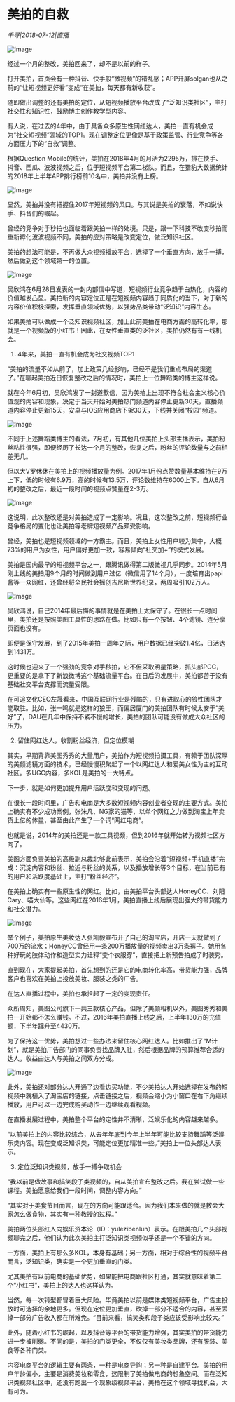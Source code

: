 # 美拍的自救

*千寻|2018-07-12|直播*

![Image](http://p1.pstatp.com/large/pgc-image/15314415272979521148ab9)

经过一个月的整改，美拍回来了，却不是以前的样子。

打开美拍，首页会有一种抖音、快手般“微视频”的错乱感；APP开屏solgan也从之前的“让短视频更好看”变成“在美拍，每天都有新收获”。

随即做出调整的还有美拍的定位，从短视频播放平台改成了“泛知识类社区”，主打社交性和知识性，鼓励博主创作教学型内容。

有人说，在过去的4年中，由于具备众多原生性网红达人，美拍一直有机会成为“社交短视频”领域的TOP1。现在调整定位更像是基于政策监管、行业竞争等各方面压力下的“自救”调整。

根据Question Mobile的统计，美拍在2018年4月的月活为2295万，排在快手、抖音、西瓜、波波视频之后，位于短视频平台第二梯队。而且，在猎豹大数据统计的2018年上半年APP排行榜前10名中，美拍并没有上榜。

![Image](http://p3.pstatp.com/large/pgc-image/1531441506572fb382301a6)

显然，美拍并没有把握住2017年短视频的风口。与其说是美拍的衰落，不如说快手、抖音们的崛起。

曾经的竞争对手秒拍也面临着跟美拍一样的处境。只是，跟一下科技不改变秒拍而重新孵化波波视频不同，美拍的应对策略是改变定位，做泛知识社区。

美拍的想法可能是，不再做大众视频播放平台，选择了一个垂直方向，放手一搏，然后做到这个领域第一的位置。

![Image](http://p1.pstatp.com/large/pgc-image/15314415071794d27be3c67)

吴欣鸿在6月28日发表的一封内部信中写道，短视频行业竞争趋于白热化，内容的价值越发凸显。美拍新的内容定位正是在短视频内容趋于同质化的当下，对于新的内容价值积极探索，发挥垂直领域优势，以强势品类带动“泛知识”内容生态。

如果美拍可以做成一个泛知识视频社区，加上此前美拍在电商方面的高转化率，那就是一个视频版的小红书！因此，在女性垂直类的泛社区，美拍仍然有有一线机会。

1. 4年来，美拍一直有机会成为社交视频TOP1

“美拍的流量不如从前了，加上政策几经影响，已经不是我们重点布局的渠道了。”在聊起美拍近日恢复整改之后的情况时，美拍上一位舞蹈类的博主这样说。

就在今年6月初，吴欣鸿发了一封道歉信，因为美拍上出现不符合社会主义核心价值观的内容和现象，决定于当天开始对美拍热门频道内容停止更新30天，直播频道内容停止更新15天，安卓与IOS应用商店下架30天，下线并关闭“校园”频道。

![Image](http://p9.pstatp.com/large/pgc-image/1531441506587c79c727d95)

不同于上述舞蹈类博主的看法，7月初，有其他几位美拍上头部主播表示，美拍粉丝粘性很强，即便经历了长达一个月的整改，恢复之后，粉丝的评论数量与之前相差无几。

但以大V罗休休在美拍上的视频播放量为例。2017年1月份点赞数量基本维持在9万上下，低的时候有6.9万，高的时候有13.5万，评论数维持在6000上下。自从6月初的整改之后，最近一段时间的视频点赞量在2-3万。

![Image](http://p1.pstatp.com/large/pgc-image/1531441506818963dcf5260)

这说明，此次整改还是对美拍造成了一定影响。况且，这次整改之前，短视频行业竞争格局的变化也让美拍等老牌短视频产品颇受影响。

曾经，美拍也是短视频领域的一方霸主。而且，美拍上女性用户较为集中，大概73%的用户为女性，用户偏好更加一致，容易倾向“社交加+”的模式发展。

美拍是国内最早的短视频平台之一，跟腾讯做得第二版微视几乎同步。2014年5月刚上线的美拍用9个月的时间做到用户过亿（微信用了14个月），一度培育出papi酱等一众网红，还曾经将全民社会摇创吉尼斯世界纪录，两周吸引102万人。

![Image](http://p1.pstatp.com/large/pgc-image/153144150672230df94cf29)

吴欣鸿说，自己2014年最后悔的事情就是在美拍上太保守了。在很长一点时间里，美拍还是按照美图工具性的思路在做。比如只有一个按钮、4个滤镜、连分享页面也没有。

即便是保守发展，到了2015年美拍一周年之际，用户数据已经突破1.4亿，日活达到1431万。

这时候也迎来了一个强劲的竞争对手秒拍，它不但采取明星策略，抓头部PGC，更重要的是拿下了新浪微博这个基础流量平台。在日后的发展中，美拍都苦于没有基础社交平台支撑而流量受限。

在可追文化CEO左晟看来，中国互联网行业是残酷的，只有进取心的狼性团队才能取胜。比如，张一鸣就是这样的狼王，而偏居厦门的美拍团队有时候太安于“美好”了，DAU在几年中保持不紧不慢的增长，美拍的团队可能没有做成大众社区的压力。

2. 留住网红达人，收割粉丝经济，但定位模糊

其实，早期背靠美图秀秀的大量用户，美拍作为短视频拍摄工具，有赖于团队深厚的美颜滤镜方面的技术，已经慢慢积聚起了一个以网红达人和爱美女性为主的互动社区。多UGC内容，多KOL是美拍的一大特点。

下一步，就是如何更加提升用户活跃度和变现的问题。

在很长一段时间里，广告和电商是大多数短视频内容创业者变现的主要方式。美拍上确实有不少成功案例，张沫凡、NG家的猫等，以单个网红之力做到淘宝上年卖货上亿的体量，甚至由此产生了一个词“网红电商”。

也就是说，2014年的美拍还是一款工具视频，但到2016年就开始转为视频社区方向了。

美图方面负责美拍的高级副总裁北够此前表示，美拍会沿着“短视频+手机直播”完成：沉淀内容和粉丝、拉近与粉丝的关系，以及播放增长等3个目标，在当前已有的用户和活跃度基础上，主打“粉丝经济”。

在美拍上确实有一些原生性的网红。比如，由美拍平台头部达人HoneyCC、刘阳Cary、喵大仙等。这些网红在2016年1月，美拍直播上线后展现出强大的带货能力和社交潜力。

![Image](http://p9.pstatp.com/large/pgc-image/15314415069722471f7e62d)

举个例子，美拍原生美妆达人张凯毅宣布开了自己的淘宝店，开店一天就做到了700万的流水；HoneyCC曾经用一条200万播放量的视频卖出3万条裤子。她用各种好玩的肢体动作和造型实力诠释“变个衣服穿”，直接把上新预告拍成了时装秀。

直到现在，大家提起美拍，首先想到的还是它的电商转化率高，带货能力强，品牌客户也喜欢在美拍上投放美妆、服装之类的广告。

在达人直播过程中，美拍也承担起了一定的变现责任。

众所周知，美图公司旗下一共三款核心产品，但除了美颜相机以外，美图秀秀和美拍一开始都不怎么赚钱。不过，2016年美拍直播上线之后，上半年130万的充值额，下半年蹿升至4430万。

为了保持这一优势，美拍想过一些办法来留住核心网红达人。比如推出了“M计划”，就是美拍广告部门的同事负责找品牌入驻，然后根据品牌的预算推荐合适的达人，收益由达人与美拍之间双方分成。

![Image](http://p1.pstatp.com/large/pgc-image/1531441507015b2dae84de9)

此外，美拍还对部分达人开通了边看边买功能，不少美拍达人开始选择在发布的短视频中就植入了淘宝店的链接，点击链接之后，视频会缩小为小窗口在右下角继续播放，用户可以一边完成购买动作一边继续观看视频。

在直播发展过程中，美拍整个平台的定性并不清晰，泛娱乐化的内容越来越多。

“以前美拍上的内容比较综合，从去年年底到今年上半年可能比较支持舞蹈等泛娱乐类内容。现在变成泛知识类，可能定位更加精准一些。”美拍上一位头部达人表示。

3. 定位泛知识类视频，放手一搏争取机会

“我以前是做故事和搞笑段子类视频的，自从美拍宣布整改之后。我在尝试做一些课程。美拍愿意给我们一段时间，调整内容方向。”

“其实对于美食节目而言，现在的方向可能跟适合。因为我们本来做的就是教会大家怎么做食物，其实有一种教授的过程。”

美拍两位头部红人向娱乐资本论（ID：yulezibenlun）表示。在跟美拍几个头部视频聊完之后，他们认为此次美拍主打泛知识类视频似乎还是一个不错的方向。

一方面，美拍上有那么多KOL，本身有基础；另一方面，相对于综合性的视频平台而言，泛知识类，确实是一个更加垂直的门类。

尤其美拍有以前电商的基础优势，如果能把电商跟社区打通，其实就意味着第二个“小红书”，美拍上的达人也这样认为。

当然，每一次转型都冒着巨大风险。毕竟美拍以前是媒体类短视频平台，广告主投放时可选择的余地更多。但现在定位更加垂直，砍掉一部分不适合的内容，甚至丢掉一部分广告收入都在所难免。“目前来看，搞笑类和段子类应该受影响比较大。”

此外，随着小红书的崛起，以及抖音等平台的带货能力增强，其实美拍的带货能力进一步被削弱。不同的是，美拍的门类更全，不仅仅有美妆类品牌，还有服装、美食等各种门类。

内容电商平台的逻辑主要有两条，一种是电商导购；另一种是自建平台。美拍的用户年龄偏小，主要是消费美妆和零食，这限制了美拍做电商的想象空间。而在泛知识类视频社区中，还没有跑出一个现象级视频平台，美拍在这个领域寻找机会，大有可为。

